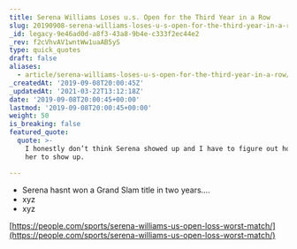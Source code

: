 ```yaml
---
title: Serena Williams Loses u.s. Open for the Third Year in a Row
slug: 20190908-serena-williams-loses-u-s-open-for-the-third-year-in-a-row
_id: legacy-9e46ad0d-a8f3-43a8-9b4e-c333f2ec44e2
_rev: f2cVhvAV1wntWw1uaAB5yS
type: quick_quotes
draft: false
aliases:
  - article/serena-williams-loses-u-s-open-for-the-third-year-in-a-row/
_createdAt: '2019-09-08T20:00:45Z'
_updatedAt: '2021-03-22T13:12:18Z'
date: '2019-09-08T20:00:45+00:00'
lastmod: '2019-09-08T20:00:45+00:00'
weight: 50
is_breaking: false
featured_quote:
  quote: >-
    I honestly don’t think Serena showed up and I have to figure out how to get
    her to show up.

---
```

* Serena hasnt won a Grand Slam title in two years….
* xyz
* xyz

[https://people.com/sports/serena-williams-us-open-loss-worst-match/](https://people.com/sports/serena-williams-us-open-loss-worst-match/)